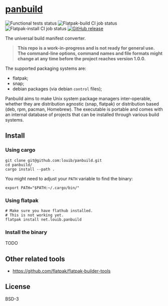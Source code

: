 # [panbuild](https://github.com/louib/panbuild)
![Functional tests status](https://github.com/louib/panbuild/workflows/tests/badge.svg)
![Flatpak-build CI job status](https://github.com/louib/panbuild/workflows/flatpak-build/badge.svg)
![Flatpak-install CI job status](https://github.com/louib/panbuild/workflows/flatpak-install/badge.svg)
[![GitHub release](https://img.shields.io/github/license/louib/panbuild)](https://github.com/louib/panbuild/blob/master/LICENSE)

The universal build manifest converter.

> **This repo is a work-in-progress and is not ready for general use.
  The command-line options, command names and file formats might change
  at any time before the project reaches version 1.0.0.**

The supported packaging systems are:
* flatpak;
* snap;
* debian packages (via debian `control` files);

Panbuild aims to make Unix system package managers inter-operable, whether they are distribution
agnostic (snap, flatpak) or distribution based (deb, rpm, pacman, Homebrew). The executable is
portable and comes with an internal database of projects that can be installed through
various build systems.

## Install

### Using cargo
```
git clone git@github.com:louib/panbuild.git
cd panbuild/
cargo install --path .
```

You might need to adjust your `PATH` variable to find the binary:
```
export PATH="$PATH:~/.cargo/bin/"
```

### Using flatpak
```
# Make sure you have flathub installed.
# This is not working yet.
flatpak install net.louib.panbuild
```

### Install the binary
TODO

## Other related tools
* https://github.com/flatpak/flatpak-builder-tools

## License

BSD-3
